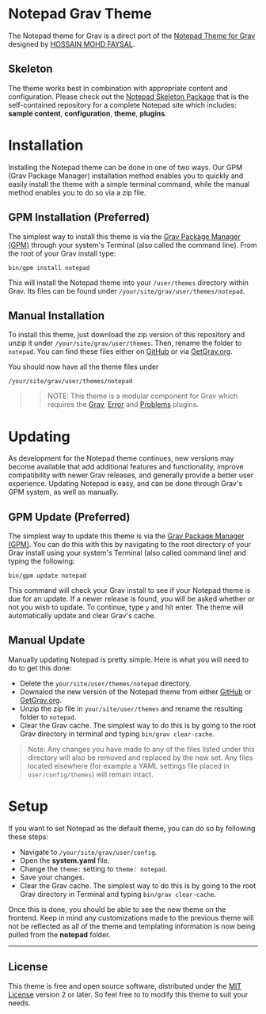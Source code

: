 # Notepad Grav Theme

The Notepad theme for Grav is a direct port of the [Notepad Theme for Grav](http://hmfaysal.github.io/Notepad/) designed by [HOSSAIN MOHD FAYSAL](http://hmfaysal.github.io/Notepad/about/).

## Skeleton

The theme works best in combination with appropriate content and configuration. Please check out the [Notepad Skeleton Package](https://github.com/getgrav/grav-skeleton-notepad-site) that is the self-contained repository for a complete Notepad site which includes: **sample content**, **configuration**, **theme**, **plugins**.

# Installation

Installing the Notepad theme can be done in one of two ways. Our GPM (Grav Package Manager) installation method enables you to quickly and easily install the theme with a simple terminal command, while the manual method enables you to do so via a zip file. 

## GPM Installation (Preferred)

The simplest way to install this theme is via the [Grav Package Manager (GPM)](http://learn.getgrav.org/advanced/grav-gpm) through your system's Terminal (also called the command line).  From the root of your Grav install type:

    bin/gpm install notepad

This will install the Notepad theme into your `/user/themes` directory within Grav. Its files can be found under `/your/site/grav/user/themes/notepad`.

## Manual Installation

To install this theme, just download the zip version of this repository and unzip it under `/your/site/grav/user/themes`. Then, rename the folder to `notepad`. You can find these files either on [GitHub](https://github.com/getgrav/grav-theme-notepad) or via [GetGrav.org](http://getgrav.org/downloads/themes).

You should now have all the theme files under

    /your/site/grav/user/themes/notepad

>> NOTE: This theme is a modular component for Grav which requires the [Grav](http://github.com/getgrav/grav), [Error](https://github.com/getgrav/grav-theme-error) and [Problems](https://github.com/getgrav/grav-plugin-problems) plugins.

# Updating

As development for the Notepad theme continues, new versions may become available that add additional features and functionality, improve compatibility with newer Grav releases, and generally provide a better user experience. Updating Notepad is easy, and can be done through Grav's GPM system, as well as manually.

## GPM Update (Preferred)

The simplest way to update this theme is via the [Grav Package Manager (GPM)](http://learn.getgrav.org/advanced/grav-gpm). You can do this with this by navigating to the root directory of your Grav install using your system's Terminal (also called command line) and typing the following:

    bin/gpm update notepad

This command will check your Grav install to see if your Notepad theme is due for an update. If a newer release is found, you will be asked whether or not you wish to update. To continue, type `y` and hit enter. The theme will automatically update and clear Grav's cache.

## Manual Update

Manually updating Notepad is pretty simple. Here is what you will need to do to get this done:

* Delete the `your/site/user/themes/notepad` directory.
* Downalod the new version of the Notepad theme from either [GitHub](https://github.com/getgrav/grav-plugin-notepad) or [GetGrav.org](http://getgrav.org/downloads/themes#extras).
* Unzip the zip file in `your/site/user/themes` and rename the resulting folder to `notepad`.
* Clear the Grav cache. The simplest way to do this is by going to the root Grav directory in terminal and typing `bin/grav clear-cache`.

> Note: Any changes you have made to any of the files listed under this directory will also be removed and replaced by the new set. Any files located elsewhere (for example a YAML settings file placed in `user/config/themes`) will remain intact.

# Setup

If you want to set Notepad as the default theme, you can do so by following these steps:

* Navigate to `/your/site/grav/user/config`.
* Open the **system.yaml** file.
* Change the `theme:` setting to `theme: notepad`.
* Save your changes.
* Clear the Grav cache. The simplest way to do this is by going to the root Grav directory in Terminal and typing `bin/grav clear-cache`.

Once this is done, you should be able to see the new theme on the frontend. Keep in mind any customizations made to the previous theme will not be reflected as all of the theme and templating information is now being pulled from the **notepad** folder.

---

## License

This theme is free and open source software, distributed under the [MIT License](/LICENSE) version 2 or later. So feel free to to modify this theme to suit your needs.
